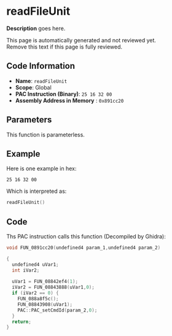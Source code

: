 # readFileUnit

**Description** goes here.

This page is automatically generated and not reviewed yet.<br>Remove this text if this page is fully reviewed.

## Code Information

- **Name**: `readFileUnit`
- **Scope**: Global
- **PAC Instruction (Binary)**: `25 16 32 00`
- **Assembly Address in Memory** : `0x891cc20`

## Parameters

This function is parameterless.


## Example

Here is one example in hex:

```25 16 32 00```

Which is interpreted as:

```c
readFileUnit()
```

## Code

Ths PAC instruction calls this function (Decompiled by Ghidra):

```c
void FUN_0891cc20(undefined4 param_1,undefined4 param_2)

{
  undefined4 uVar1;
  int iVar2;
  
  uVar1 = FUN_08842ef4(1);
  iVar2 = FUN_08843888(uVar1,0);
  if (iVar2 == 0) {
    FUN_088a8f5c();
    FUN_08843908(uVar1);
    PAC::PAC_setCmdId(param_2,0);
  }
  return;
}
```

